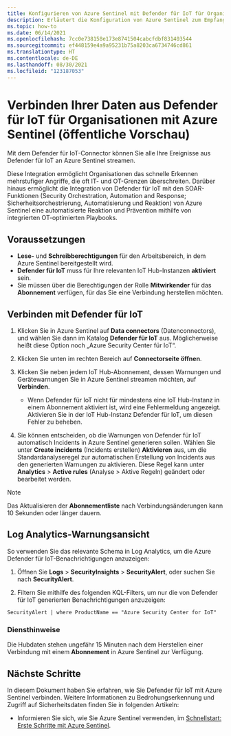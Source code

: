 ```yaml
---
title: Konfigurieren von Azure Sentinel mit Defender für IoT für Organisationen
description: Erläutert die Konfiguration von Azure Sentinel zum Empfangen von Daten aus Ihrer Defender für IoT-Lösung.
ms.topic: how-to
ms.date: 06/14/2021
ms.openlocfilehash: 7cc0e738158e173e8741504cabcfdbf831403544
ms.sourcegitcommit: ef448159e4a9a95231b75a8203ca6734746cd861
ms.translationtype: HT
ms.contentlocale: de-DE
ms.lasthandoff: 08/30/2021
ms.locfileid: "123187053"
---
```

# <a name="connect-your-data-from-defender-for-iot-for-organizations-to-azure-sentinel-public-preview"></a>Verbinden Ihrer Daten aus Defender für IoT für Organisationen mit Azure Sentinel (öffentliche Vorschau)

Mit dem Defender für IoT-Connector können Sie alle Ihre Ereignisse aus Defender für IoT an Azure Sentinel streamen. 

Diese Integration ermöglicht Organisationen das schnelle Erkennen mehrstufiger Angriffe, die oft IT- und OT-Grenzen überschreiten. Darüber hinaus ermöglicht die Integration von Defender für IoT mit den SOAR-Funktionen (Security Orchestration, Automation and Response; Sicherheitsorchestrierung, Automatisierung und Reaktion) von Azure Sentinel eine automatisierte Reaktion und Prävention mithilfe von integrierten OT-optimierten Playbooks. 

## <a name="prerequisites"></a>Voraussetzungen

- **Lese-** und **Schreibberechtigungen** für den Arbeitsbereich, in dem Azure Sentinel bereitgestellt wird.
- **Defender für IoT** muss für Ihre relevanten IoT Hub-Instanzen **aktiviert** sein.
- Sie müssen über die Berechtigungen der Rolle **Mitwirkender** für das **Abonnement** verfügen, für das Sie eine Verbindung herstellen möchten.

## <a name="connect-to-defender-for-iot"></a>Verbinden mit Defender für IoT

1. Klicken Sie in Azure Sentinel auf **Data connectors** (Datenconnectors), und wählen Sie dann im Katalog **Defender für IoT** aus. Möglicherweise heißt diese Option noch „Azure Security Center für IoT“.

1. Klicken Sie unten im rechten Bereich auf **Connectorseite öffnen**.

1. Klicken Sie neben jedem IoT Hub-Abonnement, dessen Warnungen und Gerätewarnungen Sie in Azure Sentinel streamen möchten, auf **Verbinden**.
    - Wenn Defender für IoT nicht für mindestens eine IoT Hub-Instanz in einem Abonnement aktiviert ist, wird eine Fehlermeldung angezeigt. Aktivieren Sie in der IoT Hub-Instanz Defender für IoT, um diesen Fehler zu beheben.

1. Sie können entscheiden, ob die Warnungen von Defender für IoT automatisch Incidents in Azure Sentinel generieren sollen. Wählen Sie unter **Create incidents** (Incidents erstellen) **Aktivieren** aus, um die Standardanalyseregel zur automatischen Erstellung von Incidents aus den generierten Warnungen zu aktivieren. Diese Regel kann unter **Analytics** > **Active rules** (Analyse > Aktive Regeln) geändert oder bearbeitet werden.

> [!NOTE]
> Das Aktualisieren der **Abonnementliste** nach Verbindungsänderungen kann 10 Sekunden oder länger dauern. 

## <a name="log-analytics-alert-view"></a>Log Analytics-Warnungsansicht

So verwenden Sie das relevante Schema in Log Analytics, um die Azure Defender für IoT-Benachrichtigungen anzuzeigen:

1. Öffnen Sie **Logs** > **SecurityInsights** > **SecurityAlert**, oder suchen Sie nach **SecurityAlert**.

1. Filtern Sie mithilfe des folgenden KQL-Filters, um nur die von Defender für IoT generierten Benachrichtigungen anzuzeigen:

```kusto
SecurityAlert | where ProductName == "Azure Security Center for IoT"
```

### <a name="service-notes"></a>Diensthinweise

Die Hubdaten stehen ungefähr 15 Minuten nach dem Herstellen einer Verbindung mit einem **Abonnement** in Azure Sentinel zur Verfügung.

## <a name="next-steps"></a>Nächste Schritte

In diesem Dokument haben Sie erfahren, wie Sie Defender für IoT mit Azure Sentinel verbinden. Weitere Informationen zu Bedrohungserkennung und Zugriff auf Sicherheitsdaten finden Sie in folgenden Artikeln:

- Informieren Sie sich, wie Sie Azure Sentinel verwenden, im [Schnellstart: Erste Schritte mit Azure Sentinel](/azure/sentinel/get-visibility).
